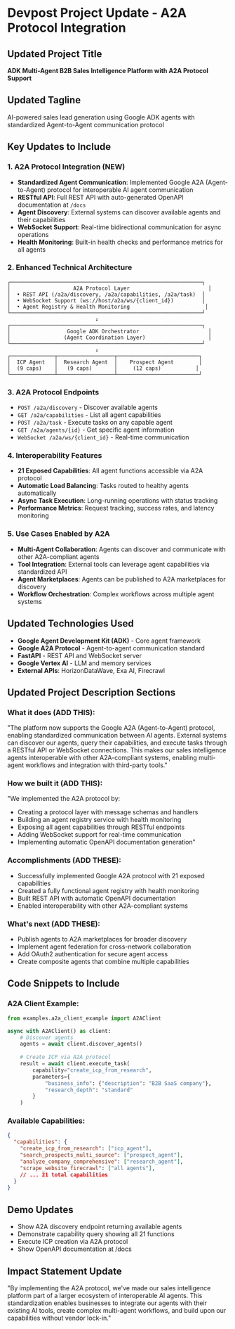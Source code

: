 # Devpost Project Update - A2A Protocol Integration

## Updated Project Title
**ADK Multi-Agent B2B Sales Intelligence Platform with A2A Protocol Support**

## Updated Tagline
AI-powered sales lead generation using Google ADK agents with standardized Agent-to-Agent communication protocol

## Key Updates to Include

### 1. **A2A Protocol Integration** (NEW)
- **Standardized Agent Communication**: Implemented Google A2A (Agent-to-Agent) protocol for interoperable AI agent communication
- **RESTful API**: Full REST API with auto-generated OpenAPI documentation at `/docs`
- **Agent Discovery**: External systems can discover available agents and their capabilities
- **WebSocket Support**: Real-time bidirectional communication for async operations
- **Health Monitoring**: Built-in health checks and performance metrics for all agents

### 2. **Enhanced Technical Architecture**
```
┌─────────────────────────────────────────────────────────────┐
│                    A2A Protocol Layer                         │
│  • REST API (/a2a/discovery, /a2a/capabilities, /a2a/task)  │
│  • WebSocket Support (ws://host/a2a/ws/{client_id})         │
│  • Agent Registry & Health Monitoring                        │
└─────────────────────────────────────────────────────────────┘
                            ↓
┌─────────────────────────────────────────────────────────────┐
│                  Google ADK Orchestrator                      │
│                 (Agent Coordination Layer)                    │
└─────────────────────────────────────────────────────────────┘
                            ↓
┌──────────────┬──────────────────┬──────────────────────────┐
│  ICP Agent   │  Research Agent  │    Prospect Agent        │
│  (9 caps)    │   (9 caps)       │     (12 caps)           │
└──────────────┴──────────────────┴──────────────────────────┘
```

### 3. **A2A Protocol Endpoints**
- `POST /a2a/discovery` - Discover available agents
- `GET /a2a/capabilities` - List all agent capabilities
- `POST /a2a/task` - Execute tasks on any capable agent
- `GET /a2a/agents/{id}` - Get specific agent information
- `WebSocket /a2a/ws/{client_id}` - Real-time communication

### 4. **Interoperability Features**
- **21 Exposed Capabilities**: All agent functions accessible via A2A protocol
- **Automatic Load Balancing**: Tasks routed to healthy agents automatically
- **Async Task Execution**: Long-running operations with status tracking
- **Performance Metrics**: Request tracking, success rates, and latency monitoring

### 5. **Use Cases Enabled by A2A**
- **Multi-Agent Collaboration**: Agents can discover and communicate with other A2A-compliant agents
- **Tool Integration**: External tools can leverage agent capabilities via standardized API
- **Agent Marketplaces**: Agents can be published to A2A marketplaces for discovery
- **Workflow Orchestration**: Complex workflows across multiple agent systems

## Updated Technologies Used
- **Google Agent Development Kit (ADK)** - Core agent framework
- **Google A2A Protocol** - Agent-to-agent communication standard
- **FastAPI** - REST API and WebSocket server
- **Google Vertex AI** - LLM and memory services
- **External APIs**: HorizonDataWave, Exa AI, Firecrawl

## Updated Project Description Sections

### What it does (ADD THIS):
"The platform now supports the Google A2A (Agent-to-Agent) protocol, enabling standardized communication between AI agents. External systems can discover our agents, query their capabilities, and execute tasks through a RESTful API or WebSocket connections. This makes our sales intelligence agents interoperable with other A2A-compliant systems, enabling multi-agent workflows and integration with third-party tools."

### How we built it (ADD THIS):
"We implemented the A2A protocol by:
- Creating a protocol layer with message schemas and handlers
- Building an agent registry service with health monitoring
- Exposing all agent capabilities through RESTful endpoints
- Adding WebSocket support for real-time communication
- Implementing automatic OpenAPI documentation generation"

### Accomplishments (ADD THESE):
- Successfully implemented Google A2A protocol with 21 exposed capabilities
- Created a fully functional agent registry with health monitoring
- Built REST API with automatic OpenAPI documentation
- Enabled interoperability with other A2A-compliant systems

### What's next (ADD THESE):
- Publish agents to A2A marketplaces for broader discovery
- Implement agent federation for cross-network collaboration
- Add OAuth2 authentication for secure agent access
- Create composite agents that combine multiple capabilities

## Code Snippets to Include

### A2A Client Example:
```python
from examples.a2a_client_example import A2AClient

async with A2AClient() as client:
    # Discover agents
    agents = await client.discover_agents()
    
    # Create ICP via A2A protocol
    result = await client.execute_task(
        capability="create_icp_from_research",
        parameters={
            "business_info": {"description": "B2B SaaS company"},
            "research_depth": "standard"
        }
    )
```

### Available Capabilities:
```json
{
  "capabilities": {
    "create_icp_from_research": ["icp_agent"],
    "search_prospects_multi_source": ["prospect_agent"],
    "analyze_company_comprehensive": ["research_agent"],
    "scrape_website_firecrawl": ["all agents"],
    // ... 21 total capabilities
  }
}
```

## Demo Updates
- Show A2A discovery endpoint returning available agents
- Demonstrate capability query showing all 21 functions
- Execute ICP creation via A2A protocol
- Show OpenAPI documentation at /docs

## Impact Statement Update
"By implementing the A2A protocol, we've made our sales intelligence platform part of a larger ecosystem of interoperable AI agents. This standardization enables businesses to integrate our agents with their existing AI tools, create complex multi-agent workflows, and build upon our capabilities without vendor lock-in."